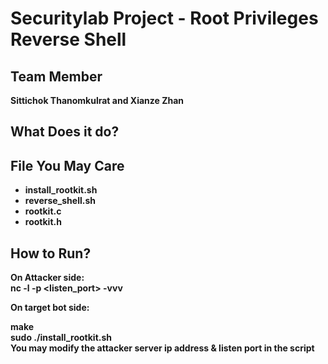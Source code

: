 # Securitylab Project - Root Privileges Reverse Shell

## Team Member
<b>Sittichok Thanomkulrat and Xianze Zhan

## What Does it do?

## File You May Care
- install_rootkit.sh
- reverse_shell.sh
- rootkit.c
- rootkit.h
## How to Run? <br />
On Attacker side: <br />
nc -l -p <listen_port> -vvv <br />

On target bot side: <br />

make <br />
sudo ./install_rootkit.sh <br />
You may modify the attacker server ip address & listen port in the script <br />

